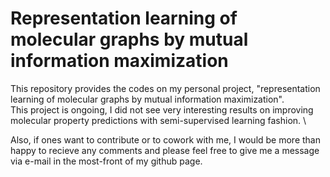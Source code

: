 # Representation learning of molecular graphs by mutual information maximization


This repository provides the codes on my personal project, "representation learning of molecular graphs by mutual information maximization". \
This project is ongoing, I did not see very interesting results on improving molecular property predictions with semi-supervised learning fashion. \

Also, if ones want to contribute or to cowork with me, I would be more than happy to recieve any comments and please feel free to give me a message via e-mail in the most-front of my github page.
